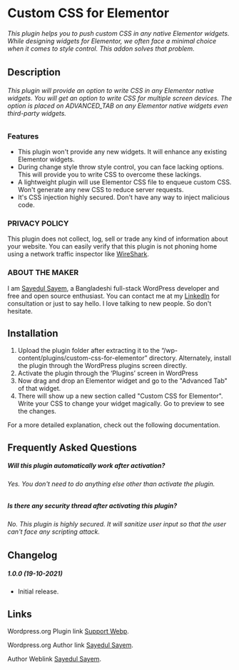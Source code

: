 # Custom CSS for Elementor

###### This plugin helps you to push custom CSS in any native Elementor widgets. While designing widgets for Elementor, we often face a minimal choice when it comes to style control. This addon solves that problem.

## Description
###### This plugin will provide an option to write CSS in any Elementor native widgets. You will get an option to write CSS for multiple screen devices. The option is placed on ADVANCED_TAB on any Elementor native widgets even third-party widgets.

### Features

* This plugin won't provide any new widgets. It will enhance any existing Elementor widgets. 
* During change style throw style control, you can face lacking options. This will provide you to write CSS to overcome these lackings.
* A lightweight plugin will use Elementor CSS file to enqueue custom CSS. Won't generate any new CSS to reduce server requests.
* It's CSS injection highly secured. Don't have any way to inject malicious code.


### PRIVACY POLICY
This plugin does not collect, log, sell or trade any kind of information about your website. You can easily verify that this plugin is not phoning home using a network traffic inspector like [WireShark](https://www.wireshark.org/).

### ABOUT THE MAKER
I am [Sayedul Sayem](https://sayedulsayem.com/), a Bangladeshi full-stack WordPress developer and free and open source enthusiast. You can contact me at my [LinkedIn](https://www.linkedin.com/in/sayedulsayem/) for consultation or just to say hello. I love talking to new people. So don't hesitate.


## Installation
1. Upload the plugin folder after extracting it to the “/wp-content/plugins/custom-css-for-elementor” directory. Alternately, install the plugin through the WordPress plugins screen directly.
2. Activate the plugin through the ‘Plugins’ screen in WordPress
3. Now drag and drop an Elementor widget and go to the "Advanced Tab" of that widget. 
4. There will show up a new section called "Custom CSS for Elementor". Write your CSS to change your widget magically. Go to preview to see the changes.

For a more detailed explanation, check out the following documentation.
## Frequently Asked Questions
##### Will this plugin automatically work after activation?
###### Yes. You don't need to do anything else other than activate the plugin.
##### Is there any security thread after activating this plugin?
###### No. This plugin is highly secured. It will sanitize user input so that the user can't face any scripting attack.

## Changelog
##### 1.0.0 (19-10-2021)
* Initial release.

## Links

Wordpress.org Plugin link [Support Webp](https://wordpress.org/plugins/support-webp/).

Wordpress.org Author link [Sayedul Sayem](https://profiles.wordpress.org/sayedulsayem/).

Author Weblink [Sayedul Sayem](https://sayedulsayem.com).